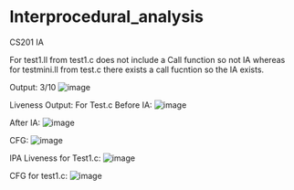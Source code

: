 # Interprocedural_analysis
CS201 IA


For test1.ll from test1.c does not include a Call function so not IA
whereas for testmini.ll from test.c there exists a call fucntion so the IA exists.

Output: 3/10
![image](https://user-images.githubusercontent.com/115338042/224440201-b2783ac0-381c-407b-bf69-4ce1553ee76c.png)


Liveness Output: For Test.c
Before IA:
![image](https://user-images.githubusercontent.com/115338042/224461200-f3911092-c75c-4711-8143-98e8d087d59b.png)

After IA:
![image](https://user-images.githubusercontent.com/115338042/224463336-3295ef9b-72e2-4e0d-bdcf-fa73d41b9402.png)

CFG:
![image](https://user-images.githubusercontent.com/115338042/224463491-527552e3-8964-438f-bb7c-3c5c49e29344.png)

IPA Liveness for Test1.c:
![image](https://user-images.githubusercontent.com/115338042/224525200-87443892-fb5b-42f0-bdf9-fb975f463e3c.png)

CFG for test1.c:
![image](https://user-images.githubusercontent.com/115338042/224514061-eb52225d-d2fc-477d-bbcb-15bc2781ed12.png)
